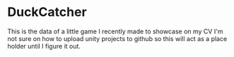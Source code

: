 # DuckCatcher
This is the data of a little game I recently made to showcase on my CV I'm not sure on how to upload unity projects to github so this will act as a place holder until I figure it out.
